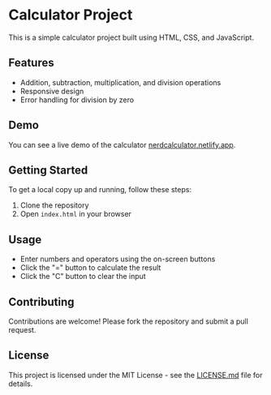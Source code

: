 # Calculator Project

This is a simple calculator project built using HTML, CSS, and JavaScript.

## Features

- Addition, subtraction, multiplication, and division operations
- Responsive design
- Error handling for division by zero

## Demo

You can see a live demo of the calculator [nerdcalculator.netlify.app](#).

## Getting Started

To get a local copy up and running, follow these steps:

1. Clone the repository
2. Open `index.html` in your browser

## Usage

- Enter numbers and operators using the on-screen buttons
- Click the "=" button to calculate the result
- Click the "C" button to clear the input

## Contributing

Contributions are welcome! Please fork the repository and submit a pull request.

## License

This project is licensed under the MIT License - see the [LICENSE.md](LICENSE.md) file for details.

